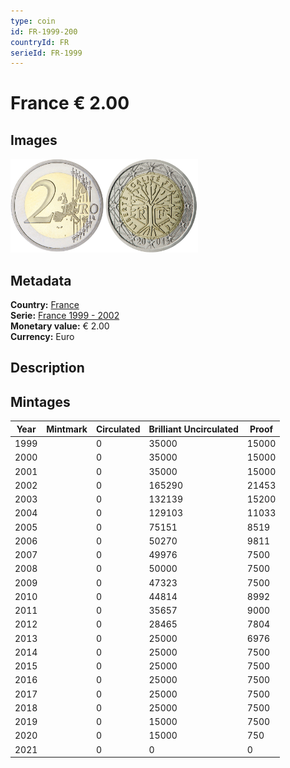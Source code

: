 ```yaml
---
type: coin
id: FR-1999-200
countryId: FR
serieId: FR-1999
---
```


# France € 2.00

## Images

<img src="../../../Images/common-2002-200.png" height="150" alt="Front image"><img src="Images/france-1999-200.png" height="150" alt="Back image">

## Metadata

**Country:** [France](../index.md)\
**Serie:** [France 1999 - 2002](index.md)\
**Monetary value:** € 2.00\
**Currency:** Euro

## Description


## Mintages

| Year | Mintmark | Circulated | Brilliant Uncirculated | Proof |
| ---- | -------- | ---------- | ---------------------- | ----- |
| 1999 |  | 0| 35000 | 15000 |
| 2000 |  | 0| 35000 | 15000 |
| 2001 |  | 0| 35000 | 15000 |
| 2002 |  | 0| 165290 | 21453 |
| 2003 |  | 0| 132139 | 15200 |
| 2004 |  | 0| 129103 | 11033 |
| 2005 |  | 0| 75151 | 8519 |
| 2006 |  | 0| 50270 | 9811 |
| 2007 |  | 0| 49976 | 7500 |
| 2008 |  | 0| 50000 | 7500 |
| 2009 |  | 0| 47323 | 7500 |
| 2010 |  | 0| 44814 | 8992 |
| 2011 |  | 0| 35657 | 9000 |
| 2012 |  | 0| 28465 | 7804 |
| 2013 |  | 0| 25000 | 6976 |
| 2014 |  | 0| 25000 | 7500 |
| 2015 |  | 0| 25000 | 7500 |
| 2016 |  | 0| 25000 | 7500 |
| 2017 |  | 0| 25000 | 7500 |
| 2018 |  | 0| 25000 | 7500 |
| 2019 |  | 0| 15000 | 7500 |
| 2020 |  | 0| 15000 | 750 |
| 2021 |  | 0 | 0 | 0 |

